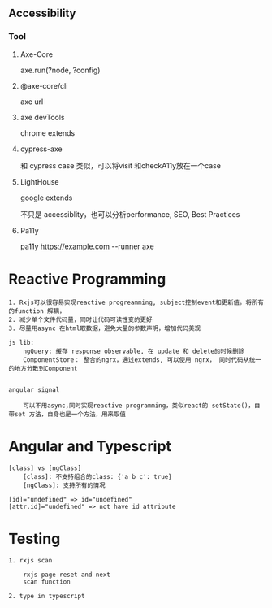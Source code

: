 
## Accessibility

### Tool


1. Axe-Core

    axe.run(?node, ?config)
2. @axe-core/cli

    axe url
3. axe devTools

    chrome extends
4. cypress-axe

    和 cypress case 类似，可以将visit 和checkA11y放在一个case
5. LightHouse

    google extends

    不只是 accessiblity，也可以分析performance, SEO, Best Practices

6. Pa11y

    pa11y https://example.com --runner axe


# Reactive Programming

    1. Rxjs可以很容易实现reactive progreamming, subject控制event和更新值。将所有的function 解耦，
    2. 减少单个文件代码量，同时让代码可读性变的更好
    3. 尽量用async 在html取数据，避免大量的参数声明，增加代码美观
    
    js lib:
        ngQuery: 缓存 response observable, 在 update 和 delete的时候删除
        ComponentStore： 整合的ngrx，通过extends, 可以使用 ngrx， 同时代码从统一的地方分散到Component

    
    angular signal

        可以不用async,同时实现reactive programming，类似react的 setState()，自带set 方法，自身也是一个方法，用来取值

# Angular and Typescript
    
    [class] vs [ngClass]
        [class]: 不支持组合的class: {'a b c': true}
        [ngClass]: 支持所有的情况

    [id]="undefined" => id="undefined"
    [attr.id]="undefined" => not have id attribute



# Testing 

    1. rxjs scan 
        
        rxjs page reset and next
        scan function

    2. type in typescript

        



